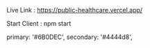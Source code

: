 Live Link : https://public-healthcare.vercel.app/

Start Client : npm start

primary: '#6B0DEC',
secondary: '#4444d8',